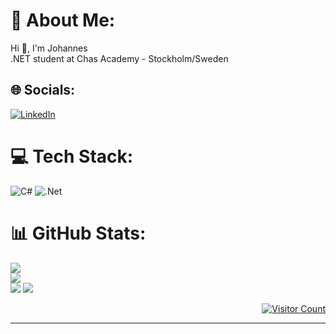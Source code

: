 # 💫 About Me:
Hi 👋, I'm Johannes<br>.NET student at Chas Academy - Stockholm/Sweden

## 🌐 Socials:
[![LinkedIn](https://img.shields.io/badge/LinkedIn-%230077B5.svg?logo=linkedin&logoColor=white)](https://linkedin.com/in/Johannes-Brannelid) 

# 💻 Tech Stack:
![C#](https://img.shields.io/badge/c%23-%23239120.svg?style=flat&logo=csharp&logoColor=white) ![.Net](https://img.shields.io/badge/.NET-5C2D91?style=flat&logo=.net&logoColor=white)

# 📊 GitHub Stats:
![](https://github-readme-stats.vercel.app/api?username=jbrannelid&theme=dark&hide_border=false&include_all_commits=false&count_private=false)<br/>
![](https://github-readme-streak-stats.herokuapp.com/?user=jbrannelid&theme=dark&hide_border=false)<br/>
![](https://github-readme-stats.vercel.app/api/top-langs/?username=jbrannelid&theme=dark&hide_border=false&include_all_commits=false&count_private=false&layout=compact)
![](https://wakatime.com/share/@02e26e85-4ff0-4e56-8a90-19307b5555b7/f30519e3-ea84-4087-a7d5-ec7229a2c8f7.svg)

<div style="position: relative; text-align: right;">
    <a href="https://visitcount.itsvg.in">
        <img src="https://visitcount.itsvg.in/api?id=jbrannelid&icon=0&color=0" alt="Visitor Count"/>
    </a>
</div>

---
<!-- Proudly created with GPRM ( https://gprm.itsvg.in ) -->
